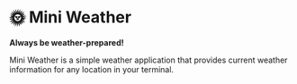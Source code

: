 ﻿# 🌞 Mini Weather

**Always be weather-prepared!**

Mini Weather is a simple weather application that provides current weather information for any location in your terminal.